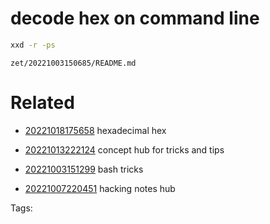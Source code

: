 # decode hex on command line
```bash
xxd -r -ps
```

` zet/20221003150685/README.md `

# Related

- [20221018175658](/zet/20221018175658/README.md) hexadecimal hex

- [20221013222124](/zet/20221013222124/README.md) concept hub for tricks and tips

- [20221003151299](/zet/20221003151299/README.md) bash tricks

- [20221007220451](/zet/20221007220451/README.md) hacking notes hub

Tags:

    
